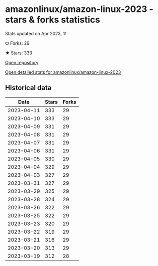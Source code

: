# amazonlinux/amazon-linux-2023 - stars & forks statistics

Stats updated on Apr 2023, 11

☋ Forks: 29

★ Stars: 333

[Open repository](https://github.com/amazonlinux/amazon-linux-2023)

[Open detailed stats for amazonlinux/amazon-linux-2023](https://reviewgithub.com/rep/amazonlinux/amazon-linux-2023)

## Historical data
| Date | Stars | Forks |
|------|-------|-------|
| 2023-04-11 | 333 | 29 | 
| 2023-04-10 | 333 | 29 | 
| 2023-04-09 | 331 | 29 | 
| 2023-04-08 | 331 | 29 | 
| 2023-04-07 | 331 | 29 | 
| 2023-04-06 | 331 | 29 | 
| 2023-04-05 | 330 | 29 | 
| 2023-04-04 | 329 | 29 | 
| 2023-04-03 | 327 | 29 | 
| 2023-03-31 | 327 | 29 | 
| 2023-03-29 | 325 | 29 | 
| 2023-03-28 | 324 | 29 | 
| 2023-03-26 | 322 | 29 | 
| 2023-03-25 | 322 | 29 | 
| 2023-03-23 | 320 | 29 | 
| 2023-03-22 | 319 | 29 | 
| 2023-03-21 | 316 | 29 | 
| 2023-03-20 | 313 | 29 | 
| 2023-03-19 | 312 | 28 | 

